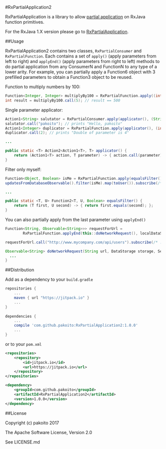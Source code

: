 #RxPartialApplication2

RxPartialApplication is a library to allow [partial application](https://en.wikipedia.org/wiki/Partial_application) on RxJava function primitives.

For the RxJava 1.X version please go to [RxPartialApplication](https://github.com/pakoito/RxPartialApplication).

##Usage

RxPartialApplication2 contains two classes, `RxPartialConsumer` and `RxPartialFunction`. Each contains a set of `apply()` (apply parameters from left to right) and `applyEnd()` (apply parameters from right to left) methods to do partial application from any ConsumerN and FunctionN to any type of a lower arity. For example, you can partially apply a Function6 object with 3 prefilled parameters to obtain a Function3 object to be reused.

Function to multiply numbers by 100:
```java
Function<Integer, Integer> multiplyBy100 = RxPartialFunction.apply((int first, int second) -> { return first * second; }, 100);
int result = multiplyBy100.call(5); // result == 500
```

Single parameter applicator:
```java
Action1<String> salutator = RxPartialConsumer.apply(applicator(), (String parameter) -> { System.out.println("Hello, " + parameter); } );
salutator.call("pakoito"); // prints "Hello, pakoito"
Action1<Integer> duplicator = RxPartialFunction.apply(applicator(), (int parameter) -> { System.out.println("Double of parameter is " + 2 * parameter); } );
duplicator.call(2); // prints "Double of parameter is 4"

...

public static <T> Action2<Action1<T>, T> applicator() {
    return (Action1<T> action, T parameter) -> { action.call(parameter); };
}
```

Filter only myself:
```java
Function<Object, Boolean> isMe = RxPartialFunction.apply(equalsFilter(), myUser);
updatesFromDatabaseObservable().filter(isMe).map(toUser()).subscribe(/* ... */);

...

public static <T, U> Function2<T, U, Boolean> equalsFilter() {
    return (T first, U second) -> { return first.equals(second); };
}
```

You can also partially apply from the last parameter using `applyEnd()`

```java
Function<String, Observable<String>>> requestForUrl =
        RxPartialFunction.applyEnd(this::doNetworkRequest(), localDataStorage, ServerInfo.default(), RetrofitRequest.getInstance());

requestForUrl.call("http://www.mycompany.com/api/users").subscribe(/* ... */);

Observable<String> doNetworkRequest(String url, DataStorage storage, ServerInformation server, HttpClient client){
  ...
}
```

##Distribution

Add as a dependency to your `build.gradle`
```groovy
repositories {
    ...
    maven { url "https://jitpack.io" }
    ...
}
    
dependencies {
    ...
    compile 'com.github.pakoito:RxPartialApplication2:1.0.0'
    ...
}
```
or to your `pom.xml`

```xml
<repositories>
    <repository>
        <id>jitpack.io</id>
        <url>https://jitpack.io</url>
    </repository>
</repositories>

<dependency>
    <groupId>com.github.pakoito</groupId>
    <artifactId>RxPartialApplication2</artifactId>
    <version>1.0.0</version>
</dependency>
```

##License

Copyright (c) pakoito 2017

The Apache Software License, Version 2.0

See LICENSE.md
